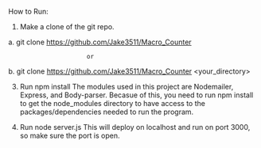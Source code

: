 How to Run:

1. Make a clone of the git repo.

a. git clone https://github.com/Jake3511/Macro_Counter

                          or
                          
b. git clone https://github.com/Jake3511/Macro_Counter <your_directory>

3. Run npm install
   The modules used in this project are Nodemailer, Express, and Body-parser.  Becasue of this, you need to run npm install to get the node_modules directory to have access to the
   packages/dependencies needed to run the program.

4. Run node server.js
   This will deploy on localhost and run on port 3000, so make sure the port is open.


  
  
